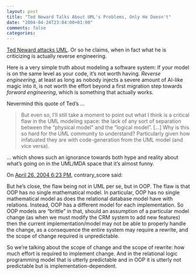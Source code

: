 ```yaml
---
layout: post
title: "Ted Neward Talks About UML's Problems, Only He Doesn't"
date: "2004-04-24T23:04:00+01:00"
comments: false
categories: 
---
```


<p><a href="http://www.neward.net/ted/weblog/index.jsp?date=20040417#1082195330468">Ted Neward attacks UML</a>. Or so he claims, when in fact what he is criticizing is actually reverse engineering. </p>

<p>Here is a very simple truth about modeling a software system: If your model is on the same level as your code, it&#8217;s not worth having. <em>Reverse engineering</em>, at least as long as nobody injects a severe amount of AI-like magic into it, is not worth the effort beyond a first migration step towards <em>forward engineering</em>, which is something that actually works.</p>

<p>Nevermind this quote of Ted&#8217;s &#8230;</p>

<blockquote>But even so, I&#8217;ll still take a moment to point out what I think is a critical flaw in the UML modeling space: the lack of any sort of separation between the &#8220;physical model&#8221; and the &#8220;logical model&#8221;. [&#8230;] Why is this so hard for the UML community to understand? Particularly given how infatuated they are with code-generation from the UML model (and vice versa).</blockquote>

<p>&#8230; which shows such an ignorance towards both hype and reality about what&#8217;s going on in the UML/MDA space that it&#8217;s almost funny.</p>

<section class="comments">

<div class="comment" id="comment-275">
On <a href="#comment-275" title="Permalink to this comment">April 26, 2004  6:23 PM</a>, contrary_score
said:
<p>But he&#8217;s close, the flaw being not in UML per se, but in OOP. The flaw is that OOP has no single mathematical model. In particular, OOP has no single mathematical model as does the relational database model have with relations. Instead, OOP has a different model for each implementation. So OOP models are &#8220;brittle&#8221; in that, should an assumption of a particular model change (as when we must modify the CRM system to add new features) then the current implementation/model may not be able to properly handle the change, as a consequence the entire system may require a rewrite, and the scope of change required is unpredictable.</p>

<p>So we&#8217;re talking about the scope of change and the scope of rewrite: how much effort is required to implement change. And in the relational logic programming model that is utterly predictable and in OOP it is utterly not predictable but is implementation-dependent.</p>


</section>

